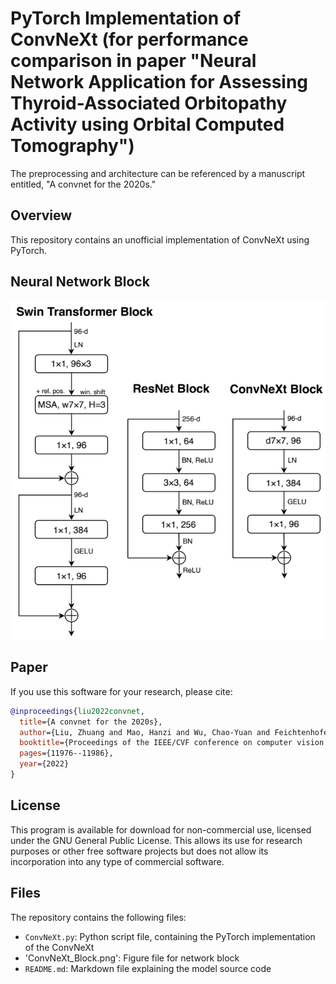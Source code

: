 # PyTorch Implementation of ConvNeXt (for performance comparison in paper "Neural Network Application for Assessing Thyroid-Associated Orbitopathy Activity using Orbital Computed Tomography")
 
The preprocessing and architecture can be referenced by a manuscript entitled, "A convnet for the 2020s." 

## Overview
This repository contains an unofficial implementation of ConvNeXt using PyTorch.<br/>


## Neural Network Block
![Local Image](ConvNeXt_Block.png "ConvNeXt")
## Paper
If you use this software for your research, please cite:

```bibtex
@inproceedings{liu2022convnet,
  title={A convnet for the 2020s},
  author={Liu, Zhuang and Mao, Hanzi and Wu, Chao-Yuan and Feichtenhofer, Christoph and Darrell, Trevor and Xie, Saining},
  booktitle={Proceedings of the IEEE/CVF conference on computer vision and pattern recognition},
  pages={11976--11986},
  year={2022}
}
```

## License
This program is available for download for non-commercial use, licensed under the GNU General Public License. This allows its use for research purposes or other free software projects but does not allow its incorporation into any type of commercial software.

## Files
The repository contains the following files:
- `ConvNeXt.py`: Python script file, containing the PyTorch implementation of the ConvNeXt
- 'ConvNeXt_Block.png': Figure file for network block
- `README.md`: Markdown file explaining the model source code
